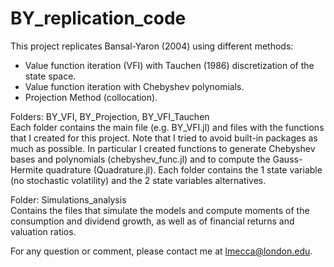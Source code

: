 # BY_replication_code

This project replicates Bansal-Yaron (2004) using different methods:
- Value function iteration (VFI) with Tauchen (1986) discretization of the state space.
- Value function iteration with Chebyshev polynomials.
- Projection Method (collocation).

Folders: BY_VFI, BY_Projection, BY_VFI_Tauchen\
Each folder contains the main file (e.g. BY_VFI.jl) and files with the functions that I created for this project. Note that I tried to avoid built-in packages as much as possible.
In particular I created functions to generate Chebyshev bases and polynomials (chebyshev_func.jl) and to compute the Gauss-Hermite quadrature (Quadrature.jl).
Each folder contains the 1 state variable (no stochastic volatility) and the 2 state variables alternatives.

Folder: Simulations_analysis\
Contains the files that simulate the models and compute moments of the consumption and dividend growth, as well as of financial returns and valuation ratios.

For any question or comment, please contact me at lmecca@london.edu. 
